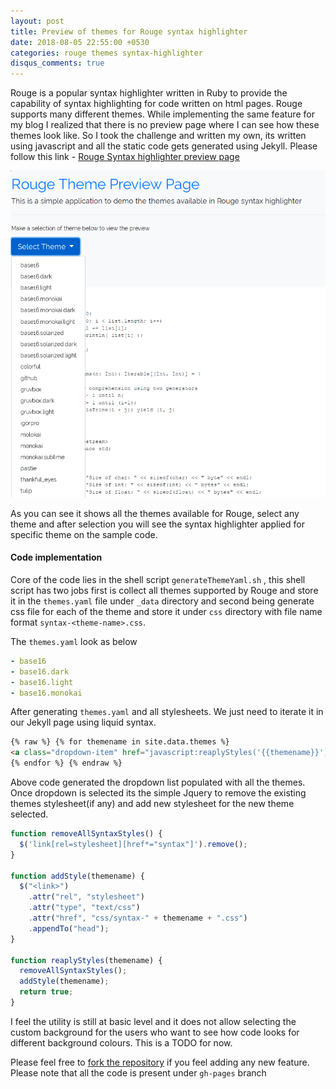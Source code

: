 ```yaml
---
layout: post
title: Preview of themes for Rouge syntax highlighter
date: 2018-08-05 22:55:00 +0530
categories: rouge themes syntax-highlighter
disqus_comments: true
---
```


Rouge is a popular syntax highlighter written in Ruby to provide the capability of syntax highlighting for code written on html pages. Rouge supports many different themes. While implementing the same feature for my blog I realized that there is no preview page where I can see how these themes look like. So I took the challenge and written my own, its written using javascript and all the static code gets generated using Jekyll. Please follow this link - [Rouge Syntax highlighter preview page](https://spsarolkar.github.io/rouge-theme-preview/)

![rouge_syntax_highlighter_preview_page_select_theme]

As you can see it shows all the themes available for Rouge, select any theme and after selection you will see the syntax highlighter applied for specific theme on the sample code.

#### Code implementation

Core of the code lies in the shell script `generateThemeYaml.sh` , this shell script has two jobs first is collect all themes supported by Rouge and store it in the `themes.yaml` file under `_data` directory and second being generate css file for each of the theme and store it under `css` directory with file name format `syntax-<theme-name>.css`.

The `themes.yaml` look as below

```yaml
- base16
- base16.dark
- base16.light
- base16.monokai
```

After generating `themes.yaml` and all stylesheets. We just need to iterate it in our Jekyll page using liquid syntax.

```html
{% raw %} {% for themename in site.data.themes %}
<a class="dropdown-item" href="javascript:reaplyStyles('{{themename}}')">{{ themename }}</a>
{% endfor %} {% endraw %}
```

Above code generated the dropdown list populated with all the themes. Once dropdown is selected its the simple Jquery to remove the existing themes stylesheet(if any) and add new stylesheet for the new theme selected.

```javascript
function removeAllSyntaxStyles() {
  $('link[rel=stylesheet][href*="syntax"]').remove();
}

function addStyle(themename) {
  $("<link>")
    .attr("rel", "stylesheet")
    .attr("type", "text/css")
    .attr("href", "css/syntax-" + themename + ".css")
    .appendTo("head");
}

function reaplyStyles(themename) {
  removeAllSyntaxStyles();
  addStyle(themename);
  return true;
}
```

I feel the utility is still at basic level and it does not allow selecting the custom background for the users who want to see how code looks for different background colours. This is a TODO for now.

Please feel free to [fork the repository](https://github.com/spsarolkar/rouge-theme-preview) if you feel adding any new feature. Please note that all the code is present under `gh-pages` branch

[rouge_syntax_highlighter_preview_page_select_theme]: /assets/blog/RougeSyntaxHeighlighterPreviewPage/rouge_syntax_highlighter_preview_page_select_theme.png
